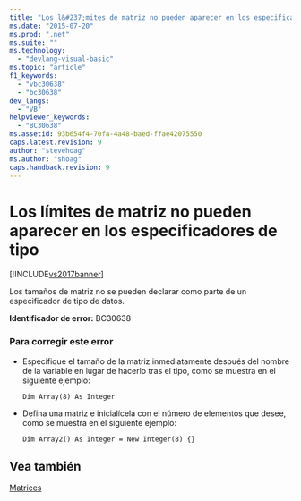 ```yaml
---
title: "Los l&#237;mites de matriz no pueden aparecer en los especificadores de tipo | Microsoft Docs"
ms.date: "2015-07-20"
ms.prod: ".net"
ms.suite: ""
ms.technology: 
  - "devlang-visual-basic"
ms.topic: "article"
f1_keywords: 
  - "vbc30638"
  - "bc30638"
dev_langs: 
  - "VB"
helpviewer_keywords: 
  - "BC30638"
ms.assetid: 93b654f4-70fa-4a48-baed-ffae42075550
caps.latest.revision: 9
author: "stevehoag"
ms.author: "shoag"
caps.handback.revision: 9
---
```

# Los l&#237;mites de matriz no pueden aparecer en los especificadores de tipo
[!INCLUDE[vs2017banner](../../../visual-basic/developing-apps/includes/vs2017banner.md)]

Los tamaños de matriz no se pueden declarar como parte de un especificador de tipo de datos.  
  
 **Identificador de error:** BC30638  
  
### Para corregir este error  
  
-   Especifique el tamaño de la matriz inmediatamente después del nombre de la variable en lugar de hacerlo tras el tipo, como se muestra en el siguiente ejemplo:  
  
    ```  
    Dim Array(8) As Integer   
    ```  
  
-   Defina una matriz e inicialícela con el número de elementos que desee, como se muestra en el siguiente ejemplo:  
  
    ```  
    Dim Array2() As Integer = New Integer(8) {}  
    ```  
  
## Vea también  
 [Matrices](../../../visual-basic/programming-guide/language-features/arrays/index.md)